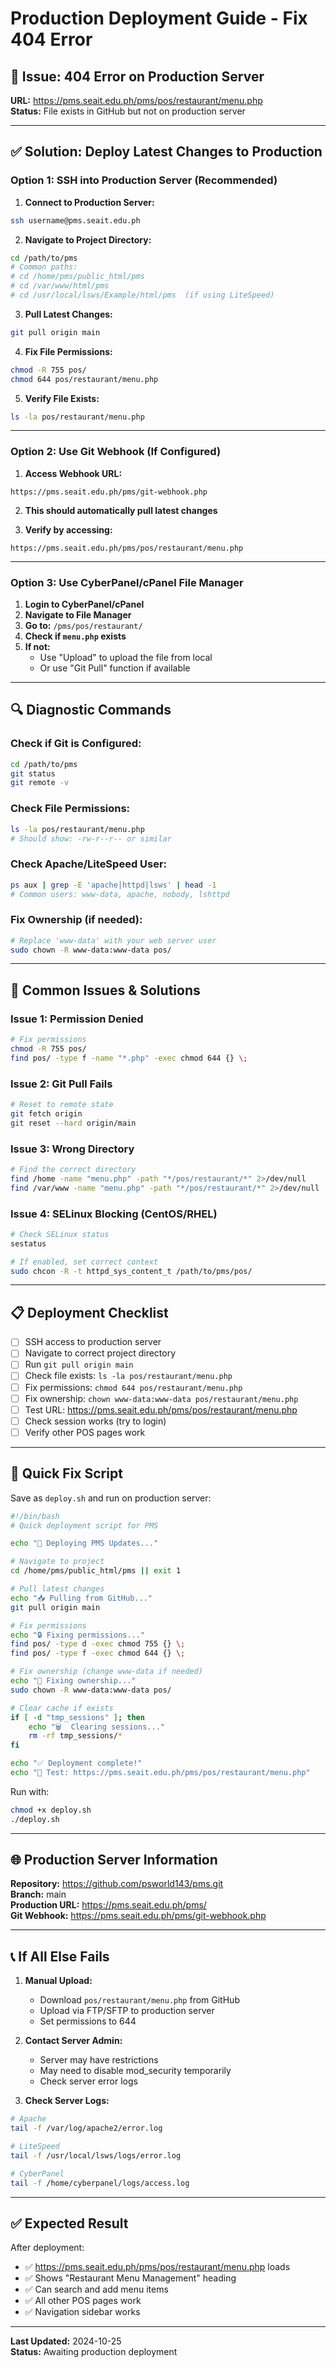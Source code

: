 # Production Deployment Guide - Fix 404 Error

## 🔴 Issue: 404 Error on Production Server
**URL:** https://pms.seait.edu.ph/pms/pos/restaurant/menu.php  
**Status:** File exists in GitHub but not on production server

---

## ✅ Solution: Deploy Latest Changes to Production

### Option 1: SSH into Production Server (Recommended)

1. **Connect to Production Server:**
```bash
ssh username@pms.seait.edu.ph
```

2. **Navigate to Project Directory:**
```bash
cd /path/to/pms
# Common paths:
# cd /home/pms/public_html/pms
# cd /var/www/html/pms
# cd /usr/local/lsws/Example/html/pms  (if using LiteSpeed)
```

3. **Pull Latest Changes:**
```bash
git pull origin main
```

4. **Fix File Permissions:**
```bash
chmod -R 755 pos/
chmod 644 pos/restaurant/menu.php
```

5. **Verify File Exists:**
```bash
ls -la pos/restaurant/menu.php
```

---

### Option 2: Use Git Webhook (If Configured)

1. **Access Webhook URL:**
```
https://pms.seait.edu.ph/pms/git-webhook.php
```

2. **This should automatically pull latest changes**

3. **Verify by accessing:**
```
https://pms.seait.edu.ph/pms/pos/restaurant/menu.php
```

---

### Option 3: Use CyberPanel/cPanel File Manager

1. **Login to CyberPanel/cPanel**
2. **Navigate to File Manager**
3. **Go to:** `/pms/pos/restaurant/`
4. **Check if `menu.php` exists**
5. **If not:**
   - Use "Upload" to upload the file from local
   - Or use "Git Pull" function if available

---

## 🔍 Diagnostic Commands

### Check if Git is Configured:
```bash
cd /path/to/pms
git status
git remote -v
```

### Check File Permissions:
```bash
ls -la pos/restaurant/menu.php
# Should show: -rw-r--r-- or similar
```

### Check Apache/LiteSpeed User:
```bash
ps aux | grep -E 'apache|httpd|lsws' | head -1
# Common users: www-data, apache, nobody, lshttpd
```

### Fix Ownership (if needed):
```bash
# Replace 'www-data' with your web server user
sudo chown -R www-data:www-data pos/
```

---

## 🚨 Common Issues & Solutions

### Issue 1: Permission Denied
```bash
# Fix permissions
chmod -R 755 pos/
find pos/ -type f -name "*.php" -exec chmod 644 {} \;
```

### Issue 2: Git Pull Fails
```bash
# Reset to remote state
git fetch origin
git reset --hard origin/main
```

### Issue 3: Wrong Directory
```bash
# Find the correct directory
find /home -name "menu.php" -path "*/pos/restaurant/*" 2>/dev/null
find /var/www -name "menu.php" -path "*/pos/restaurant/*" 2>/dev/null
```

### Issue 4: SELinux Blocking (CentOS/RHEL)
```bash
# Check SELinux status
sestatus

# If enabled, set correct context
sudo chcon -R -t httpd_sys_content_t /path/to/pms/pos/
```

---

## 📋 Deployment Checklist

- [ ] SSH access to production server
- [ ] Navigate to correct project directory
- [ ] Run `git pull origin main`
- [ ] Check file exists: `ls -la pos/restaurant/menu.php`
- [ ] Fix permissions: `chmod 644 pos/restaurant/menu.php`
- [ ] Fix ownership: `chown www-data:www-data pos/restaurant/menu.php`
- [ ] Test URL: https://pms.seait.edu.ph/pms/pos/restaurant/menu.php
- [ ] Check session works (try to login)
- [ ] Verify other POS pages work

---

## 🔧 Quick Fix Script

Save as `deploy.sh` and run on production server:

```bash
#!/bin/bash
# Quick deployment script for PMS

echo "🚀 Deploying PMS Updates..."

# Navigate to project
cd /home/pms/public_html/pms || exit 1

# Pull latest changes
echo "📥 Pulling from GitHub..."
git pull origin main

# Fix permissions
echo "🔒 Fixing permissions..."
find pos/ -type d -exec chmod 755 {} \;
find pos/ -type f -exec chmod 644 {} \;

# Fix ownership (change www-data if needed)
echo "👤 Fixing ownership..."
sudo chown -R www-data:www-data pos/

# Clear cache if exists
if [ -d "tmp_sessions" ]; then
    echo "🗑️  Clearing sessions..."
    rm -rf tmp_sessions/*
fi

echo "✅ Deployment complete!"
echo "🔗 Test: https://pms.seait.edu.ph/pms/pos/restaurant/menu.php"
```

Run with:
```bash
chmod +x deploy.sh
./deploy.sh
```

---

## 🌐 Production Server Information

**Repository:** https://github.com/psworld143/pms.git  
**Branch:** main  
**Production URL:** https://pms.seait.edu.ph/pms/  
**Git Webhook:** https://pms.seait.edu.ph/pms/git-webhook.php

---

## 📞 If All Else Fails

1. **Manual Upload:**
   - Download `pos/restaurant/menu.php` from GitHub
   - Upload via FTP/SFTP to production server
   - Set permissions to 644

2. **Contact Server Admin:**
   - Server may have restrictions
   - May need to disable mod_security temporarily
   - Check server error logs

3. **Check Server Logs:**
```bash
# Apache
tail -f /var/log/apache2/error.log

# LiteSpeed
tail -f /usr/local/lsws/logs/error.log

# CyberPanel
tail -f /home/cyberpanel/logs/access.log
```

---

## ✅ Expected Result

After deployment:
- ✅ https://pms.seait.edu.ph/pms/pos/restaurant/menu.php loads
- ✅ Shows "Restaurant Menu Management" heading
- ✅ Can search and add menu items
- ✅ All other POS pages work
- ✅ Navigation sidebar works

---

**Last Updated:** 2024-10-25  
**Status:** Awaiting production deployment

